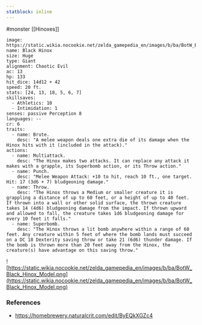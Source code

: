 ```yaml
---
statblock: inline
---
```

 #monster [[Hinoxes]]

```statblock
image: https://static.wikia.nocookie.net/zelda_gamepedia_en/images/b/ba/BotW_Black_Hinox_Model.png
name: Black Hinox
size: Huge
type: Giant
alignment: Chaotic Evil
ac: 13
hp: 133
hit_dice: 14d12 + 42
speed: 20 ft.
stats: [24, 13, 18, 5, 6, 7]
skillsaves:
  - Athletics: 10
  - Intimidation: 1
senses: passive Perception 8
languages: --
cr: 6
traits:
  - name: Brute.
    desc: "A melee weapon deals one extra die of its damage when the Hinox hits with it (included in the attack)."
actions:
  - name: Multiattack.
    desc: "The Hinox makes two attacks. It can replace any attack it makes with a grapple, its Superbomb action, or its Throw action."
  - name: Punch.
    desc: "Melee Weapon Attack: +10 to hit, reach 10 ft., one target. Hit: 17 (3d6 + 7) bludgeoning damage."
  - name: Throw.
    desc: "The Hinox throws a Medium or smaller creature it is grappling a distance of up to 60 feet, or a height of up to 40 feet. If thrown into a wall or other solid surface, the thrown creature takes 14 (4d6) bludgeoning damage from the impact. If thrown upward and allowed to fall, the creature takes 1d6 bludgeoning damage for every 10 feet it falls."
  - name: Superbomb.
    desc: "The Hinox throws a lit bomb anywhere within a range of 60 feet. Any creature within 5 feet of where the bomb lands must succeed on a DC 18 Dexterity saving throw or take 21 (6d6) thunder damage. If the bomb is thrown more than 20 feet away from the Hinox, the creature(s) have advantage on this saving throw."
```

![https://static.wikia.nocookie.net/zelda_gamepedia_en/images/b/ba/BotW_Black_Hinox_Model.png](https://static.wikia.nocookie.net/zelda_gamepedia_en/images/b/ba/BotW_Black_Hinox_Model.png)

### References

* https://homebrewery.naturalcrit.com/edit/ByEQkXGZc4
